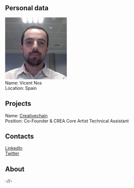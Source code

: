 ## Personal data
![vicent nos photo](photo/vicent_nos.jpg)  
Name:   Vicent Nos  
Location: Spain  
## Projects 
Name: [Creativechain](../projects/creativechain.md)  
Position: Co-Founder & CREA Core Artist Technical Assistant   
## Contacts
[LinkedIn](https://www.linkedin.com/in/vicentn/?authType=NAME_SEARCH&authToken=R6Jw&locale=es_ES&trk=tyah&trkInfo=clickedVertical%3Amynetwork%2CclickedEntityId%3A229934742%2CauthType%3ANAME_SEARCH%2Cidx%3A1-1-1%2CtarId%3A1484250555813%2Ctas%3Avicent%20nos)        
[Twitter](https://twitter.com/EntropyFactory)
## About
-//-
